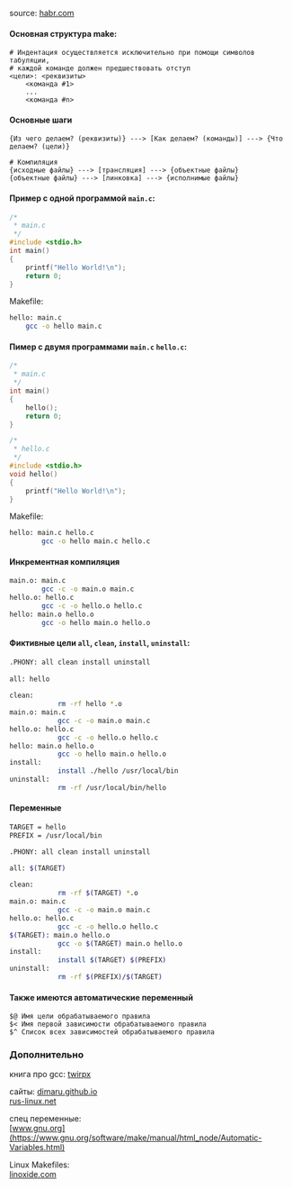 source: [habr.com](https://habr.com/ru/post/211751/)  

#### Основная структура make:
```
# Индентация осуществляется исключительно при помощи символов табуляции,
# каждой команде должен предшествовать отступ
<цели>: <реквизиты>
	<команда #1>
	...
	<команда #n>
```

#### Основные шаги
```
{Из чего делаем? (реквизиты)} ---> [Как делаем? (команды)] ---> {Что делаем? (цели)}

# Компиляция
{исходные файлы} ---> [трансляция] ---> {объектные файлы}
{объектные файлы} ---> [линковка] ---> {исполнимые файлы}
```

#### Пример с одной программой `main.c`:
```C
/*
 * main.c
 */
#include <stdio.h>
int main()
{
	printf("Hello World!\n");
	return 0;
}
```

Makefile:
```sh
hello: main.c
	gcc -o hello main.c
```

#### Пимер с двумя программами `main.c` `hello.c`:
```C
/*
 * main.c
 */
int main()
{
	hello();
	return 0;
}
```
```C
/*
 * hello.c
 */
#include <stdio.h>
void hello()
{
	printf("Hello World!\n");
}
```

Makefile:
```sh
hello: main.c hello.c
        gcc -o hello main.c hello.c
```

#### Инкрементная компиляция
```sh
main.o: main.c
        gcc -c -o main.o main.c
hello.o: hello.c
        gcc -c -o hello.o hello.c
hello: main.o hello.o
        gcc -o hello main.o hello.o
```

#### Фиктивные цели `all`, `clean`, `install`, `uninstall`:
```sh
.PHONY: all clean install uninstall
	
all: hello
	
clean:
			rm -rf hello *.o
main.o: main.c
			gcc -c -o main.o main.c
hello.o: hello.c
			gcc -c -o hello.o hello.c
hello: main.o hello.o
			gcc -o hello main.o hello.o
install:
			install ./hello /usr/local/bin
uninstall:
			rm -rf /usr/local/bin/hello
```

#### Переменные
```sh
TARGET = hello
PREFIX = /usr/local/bin

.PHONY: all clean install uninstall

all: $(TARGET)
	
clean:
			rm -rf $(TARGET) *.o
main.o: main.c
			gcc -c -o main.o main.c
hello.o: hello.c
			gcc -c -o hello.o hello.c
$(TARGET): main.o hello.o
			gcc -o $(TARGET) main.o hello.o
install:
			install $(TARGET) $(PREFIX)
uninstall:
			rm -rf $(PREFIX)/$(TARGET)
```

#### Также имеются автоматические переменный
```
$@ Имя цели обрабатываемого правила
$< Имя первой зависимости обрабатываемого правила
$^ Список всех зависимостей обрабатываемого правила
```

### Дополнительно
книга про gcc: 
[twirpx](https://www.twirpx.org/file/2101475/grant/)    

сайты: 
[dimaru.github.io](https://dimaru.github.io/make-doc/make.html)  
[rus-linux.net](http://rus-linux.net/nlib.php?name=/MyLDP/algol/gnu_make/gnu_make_3-79_russian_manual.html#SEC101)  

спец переменные:   
[www.gnu.org](https://www.gnu.org/software/make/manual/html_node/Automatic-Variables.html)  

Linux Makefiles:  
[linoxide.com](https://linoxide.com/how-tos/learn-linux-makefiles/)  
